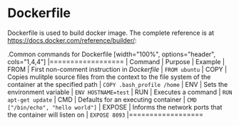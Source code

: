 # Dockerfile
Dockerfile is used to build docker image. The complete reference is at https://docs.docker.com/reference/builder/:

.Common commands for Dockerfile
[width="100%", options="header", cols="1,4,4"]
|==================
| Command | Purpose | Example
| FROM | First non-comment instruction in _Dockerfile_ | `FROM ubuntu`
| COPY | Copies mulitple source files from the context to the file system of the container at the specified path | `COPY .bash_profile /home`
| ENV | Sets the environment variable | `ENV HOSTNAME=test`
| RUN | Executes a command | `RUN apt-get update`
| CMD | Defaults for an executing container | `CMD ["/bin/echo", "hello world"]`
| EXPOSE | Informs the network ports that the container will listen on | `EXPOSE 8093`
|==================
